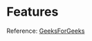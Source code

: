 # Features

Reference: [GeeksForGeeks](https://www.geeksforgeeks.org/features-of-c-programming-language/)
